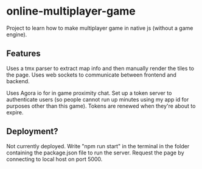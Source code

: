 # online-multiplayer-game
Project to learn how to make multiplayer game in native js (without a game engine).

## Features
Uses a tmx parser to extract map info and then manually render the tiles to the page. Uses web sockets to communicate between frontend and backend.

Uses Agora io for in game proximity chat. Set up a token server to authenticate users (so people cannot run up minutes using my app id for purposes other than this game). Tokens are renewed when they're about to expire.

## Deployment?
Not currently deployed. Write "npm run start" in the terminal in the folder containing the package.json file to run the server. Request the page by connecting to local host on port 5000.